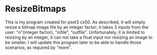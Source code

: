 # ResizeBitmaps
This is my program created for pset3 cs50. As described, it will simply resize a bitmap image file by an integer factor; it takes 3 inputs from the user: "n"(integer factor), "infile", "outfile". Unfortunately, it is limited to resizing by an integer, it can not take a float input nor resizing an image to be smaller. I will update this program later to be able to handle those scenarios, as required by "more".
